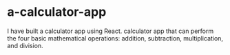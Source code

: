 # a-calculator-app
I have built a calculator app using React.  calculator app that can perform the four basic mathematical operations: addition, subtraction, multiplication, and division.
